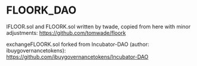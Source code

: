 # FLOORK_DAO

IFLOOR.sol and FLOORK.sol written by twade, copied from here with minor adjustments: https://github.com/tomwade/floork

exchangeFLOORK.sol forked from Incubator-DAO (author: ibuygovernancetokens): https://github.com/ibuygovernancetokens/Incubator-DAO
